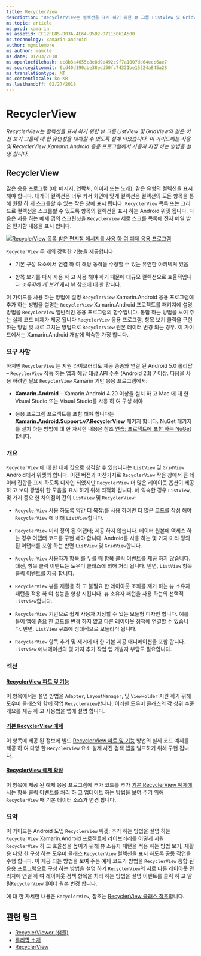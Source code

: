 ```yaml
---
title: RecyclerView
description: "RecyclerView는 컬렉션을 표시 하기 위한 뷰 그룹 ListView 및 GridView와 같은 이전 보기 그룹에 대 한 유연성을 대체할 수 있도록 설계 되었습니다.  이 가이드에는 사용 및 RecyclerView Xamarin.Android 응용 프로그램에서 사용자 지정 하는 방법을 설명 합니다."
ms.topic: article
ms.prod: xamarin
ms.assetid: CF12FE85-D03A-4E64-95D2-D7115061A500
ms.technology: xamarin-android
author: mgmclemore
ms.author: mamcle
ms.date: 01/03/2018
ms.openlocfilehash: ec8b3a4655c8e8d9e492c9f7a1807dd64ecc6ae7
ms.sourcegitcommit: 6cd40d190abe38edd50fc74331be15324a845a28
ms.translationtype: MT
ms.contentlocale: ko-KR
ms.lasthandoff: 02/27/2018
---
```

# <a name="recyclerview"></a>RecyclerView

_RecyclerView는 컬렉션을 표시 하기 위한 뷰 그룹 ListView 및 GridView와 같은 이전 보기 그룹에 대 한 유연성을 대체할 수 있도록 설계 되었습니다.  이 가이드에는 사용 및 RecyclerView Xamarin.Android 응용 프로그램에서 사용자 지정 하는 방법을 설명 합니다._

## <a name="recyclerview"></a>RecyclerView

많은 응용 프로그램 (예: 메시지, 연락처, 이미지 또는 노래); 같은 유형의 컬렉션을 표시 해야 합니다. 대개이 컬렉션은 너무 커서 화면에 맞게 컬렉션은 컬렉션의 모든 항목을 통해 원활 하 게 스크롤할 수 있는 작은 창에 표시 됩니다.
`RecyclerView` 목록 또는 그리드로 컬렉션을 스크롤할 수 있도록 항목의 컬렉션을 표시 하는 Android 위젯 됩니다. 다음은 사용 하는 예제 앱의 스크린샷을 `RecyclerView` 세로 스크롤 목록에 전자 메일 받은 편지함 내용을 표시 합니다.

[ ![RecyclerView 목록 받은 편지함 메시지를 사용 하 여 예제 응용 프로그램](images/01-recyclerview-example-sml.png)](images/01-recyclerview-example.png)

`RecyclerView` 두 개의 강력한 기능을 제공합니다.

-  기본 구성 요소에서 연결 하 여 해당 동작을 수정할 수 있는 유연한 아키텍처 있음

-  항목 보기를 다시 사용 하 고 사용 해야 하기 때문에 대규모 컬렉션으로 효율적입니다 *소유자에 게 보기* 캐시 뷰 참조에 대 한 합니다.

이 가이드를 사용 하는 방법에 설명 `RecyclerView` Xamarin.Android 응용 프로그램에 추가 하는 방법을 설명는 `RecyclerView` Xamarin.Android 프로젝트를 패키지에 설명 방법을 `RecyclerView` 일반적인 응용 프로그램의 함수입니다. 통합 하는 방법을 보여 주는 실제 코드 예제가 제공 됩니다 `RecyclerView` 응용 프로그램, 항목 보기 클릭을 구현 하는 방법 및 새로 고치는 방법으로 `RecyclerView` 원본 데이터 변경 되는 경우. 이 가이드에서는 Xamarin.Android 개발에 익숙한 가정 합니다.


### <a name="requirements"></a>요구 사항

하지만 `RecyclerView` 는 지원 라이브러리도 제공 종종와 연결 된 Android 5.0 롤리팝 &ndash; `RecyclerView` 작동 하는 앱과 해당 대상 API 수준 (Android 2.1) 7 이상. 다음을 사용 하려면 필요 `RecyclerView` Xamarin 기반 응용 프로그램에서:

-  **Xamarin.Android** &ndash; Xamarin.Android 4.20 이상을 설치 하 고 Mac.에 대 한 Visual Studio 또는 Visual Studio를 사용 하 여 구성 해야

-  응용 프로그램 프로젝트를 포함 해야 합니다는 **Xamarin.Android.Support.v7.RecyclerView** 패키지 합니다. NuGet 패키지를 설치 하는 방법에 대 한 자세한 내용은 참조 [연습: 프로젝트에 포함 하는 NuGet](https://docs.microsoft.com/visualstudio/mac/nuget-walkthrough)합니다.


### <a name="overview"></a>개요

`RecyclerView` 에 대 한 대체 값으로 생각할 수 있습니다는 `ListView` 및 `GridView` Android에서 위젯의 합니다. 이전 버전과 마찬가지로 `RecyclerView` 작은 창에서 큰 데이터 집합을 표시 하도록 디자인 되었지만 `RecyclerView` 더 많은 레이아웃 옵션이 제공 하 고 보다 광범위 한 모음을 표시 하기 위해 최적화 됩니다. 에 익숙한 경우 `ListView`, 몇 가지 중요 한 차이점이 간의 `ListView` 및 `RecyclerView`:

-   `RecyclerView` 사용 하도록 약간 더 복잡:를 사용 하려면 더 많은 코드를 작성 해야 `RecyclerView` 에 비해 `ListView`합니다.

-   `RecyclerView` 미리 정의 된 어댑터; 제공 하지 않습니다. 데이터 원본에 액세스 하는 경우 어댑터 코드를 구현 해야 합니다. Android를 사용 하는 몇 가지 미리 정의 된 어댑터를 포함 하는 반면 `ListView` 및 `GridView`합니다.

-   `RecyclerView` 사용자가 항목;를 누를 때 항목 클릭 이벤트를 제공 하지 않습니다. 대신, 항목 클릭 이벤트는 도우미 클래스에 의해 처리 됩니다. 반면, `ListView` 항목 클릭 이벤트를 제공 합니다.

-   `RecyclerView` 뷰를 재활용 하 고 불필요 한 레이아웃 조회를 제거 하는 뷰 소유자 패턴을 적용 하 여 성능을 향상 시킵니다. 뷰 소유자 패턴을 사용 하는의 선택적 `ListView`합니다.

-   `RecyclerView` 기반으로 쉽게 사용자 지정할 수 있는 모듈형 디자인 합니다. 예를 들어 앱에 중요 한 코드를 변경 하지 않고 다른 레이아웃 정책에 연결할 수 있습니다.
    반면, `ListView` 구조에 상대적으로 모놀리식 됩니다.

-   `RecyclerView` 항목 추가 및 제거에 대 한 기본 제공 애니메이션을 포함 합니다. `ListView` 애니메이션의 몇 가지 추가 작업 앱 개발자 부담도 필요합니다.


### <a name="sections"></a>섹션

#### <a name="recyclerview-parts-and-functionalityandroiduser-interfacelayoutsrecycler-viewparts-and-functionalitymd"></a>[RecyclerView 파트 및 기능](~/android/user-interface/layouts/recycler-view/parts-and-functionality.md)

이 항목에서는 설명 방법을 `Adapter`, `LayoutManager`, 및 `ViewHolder` 지원 하기 위해 도우미 클래스와 함께 작업 `RecyclerView`합니다.
이러한 도우미 클래스의 각 상위 수준 개요를 제공 하 고 사용법을 앱에 설명 합니다.

#### <a name="a-basic-recyclerview-exampleandroiduser-interfacelayoutsrecycler-viewrecyclerview-examplemd"></a>[기본 RecyclerView 예제](~/android/user-interface/layouts/recycler-view/recyclerview-example.md)

이 항목에 제공 된 정보에 빌드 [RecyclerView 파트 및 기능](~/android/user-interface/layouts/recycler-view/parts-and-functionality.md) 방법의 실제 코드 예제를 제공 하 여 다양 한 `RecyclerView` 요소 실제 사진 검색 앱을 빌드하기 위해 구현 됩니다.

#### <a name="extending-the-recyclerview-exampleandroiduser-interfacelayoutsrecycler-viewextending-the-examplemd"></a>[RecyclerView 예제 확장](~/android/user-interface/layouts/recycler-view/extending-the-example.md)

이 항목에 제공 된 예제 응용 프로그램에 추가 코드를 추가 [기본 RecyclerView 예제에서는](~/android/user-interface/layouts/recycler-view/recyclerview-example.md) 항목 클릭 이벤트를 처리 하 고 업데이트 하는 방법을 보여 주기 위해 `RecyclerView` 때 기본 데이터 소스가 변경 합니다.


### <a name="summary"></a>요약

이 가이드는 Android 도입 `RecyclerView` 위젯; 추가 하는 방법을 설명 하는 `RecyclerView` Xamarin.Android 프로젝트에 라이브러리를 어떻게 지원 `RecyclerView` 하 고 효율성을 높이기 위해 뷰 소유자 패턴을 적용 하는 방법 보기, 재활용 다양 한 구성 하는 도우미 클래스 `RecyclerView` 컬렉션을 표시 하도록 공동 작업을 수행 합니다. 이 제공 되는 방법을 보여 주는 예제 코드가 방법을 `RecyclerView` 통합 된 응용 프로그램으로 구성 하는 방법을 설명 하기 `RecyclerView`의 서로 다른 레이아웃 관리자에 연결 하 여 레이아웃 정책 항목을 처리 하는 방법을 설명 이벤트를 클릭 하 고 알림`RecyclerView`데이터 원본 변경 합니다.

에 대 한 자세한 내용은 `RecyclerView`, 참조는 [RecyclerView 클래스 참조](https://developer.android.com/reference/android/support/v7/widget/RecyclerView.html)합니다.


## <a name="related-links"></a>관련 링크

- [RecyclerViewer (샘플)](https://developer.xamarin.com/samples/monodroid/android5.0/RecyclerViewer)
- [롤리팝 소개](~/android/platform/lollipop.md)
- [RecyclerView](https://developer.android.com/reference/android/support/v7/widget/RecyclerView.html)
